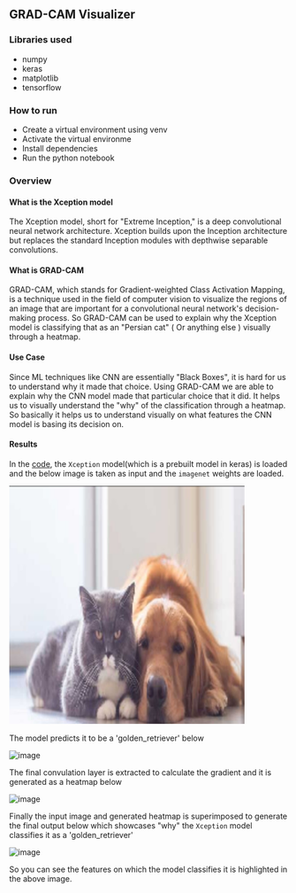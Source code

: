 ## GRAD-CAM Visualizer

### Libraries used
- numpy
- keras
- matplotlib
- tensorflow

### How to run
- Create a virtual environment using venv
- Activate the virtual environme
- Install dependencies
- Run the python notebook

### Overview

#### What is the Xception model
The Xception model, short for "Extreme Inception," is a deep convolutional neural network architecture. Xception builds upon the Inception architecture but replaces the standard Inception modules with depthwise separable convolutions.

#### What is GRAD-CAM
GRAD-CAM, which stands for Gradient-weighted Class Activation Mapping, is a technique used in the field of computer vision to visualize the regions of an image that are important for a convolutional neural network's decision-making process. So GRAD-CAM can be used to explain why the Xception model is classifying that as an "Persian cat" ( Or anything else ) visually through a heatmap.

#### Use Case
Since ML techniques like CNN are essentially "Black Boxes", it is hard for us to understand why it made that choice. Using GRAD-CAM we are able to explain why the CNN model made that particular choice that it did. It helps us to visually understand the "why" of the classification through a heatmap. So basically it helps us to understand visually on what features the CNN model is basing its decision on.

#### Results
In the [code](https://github.com/AMS003010/DL-Simplified/blob/grad-cam-visualizer/GRAD%20CAM%20Visualizer/Model/grad_cam_visualizer.ipynb), the `Xception` model(which is a prebuilt model in keras) is loaded and the below image is taken as input and the `imagenet` weights are loaded.

![dog_cat.png](https://github.com/AMS003010/DL-Simplified/blob/grad-cam-visualizer/GRAD%20CAM%20Visualizer/Images/dog_and_cat.png)

The model predicts it to be a 'golden_retriever' below

![image](https://github.com/user-attachments/assets/e044965a-655c-4aaf-b0cf-040bb86ede1b)

The final convulation layer is extracted to calculate the gradient and it is generated as a heatmap below

![image](https://github.com/user-attachments/assets/61af1076-f629-4536-a89b-1122b22ea549)

Finally the input image and generated heatmap is superimposed to generate the final output below which showcases "why" the `Xception` model classifies it as a 'golden_retriever'

![image](https://github.com/user-attachments/assets/ba06662f-b188-46b8-8863-be85066f1e95)

So you can see the features on which the model classifies it is highlighted in the above image.
